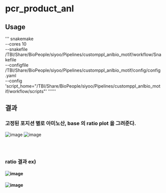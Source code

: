 # pcr_product_anl



## Usage

'''
snakemake \
    --cores 10 \
    --snakefile /TBI/Share/BioPeople/siyoo/Pipelines/customppl_anlbio_motif/workflow/Snakefile \
    --configfile /TBI/Share/BioPeople/siyoo/Pipelines/customppl_anlbio_motif/config/config.yaml \
    --config 'script_home="/TBI/Share/BioPeople/siyoo/Pipelines/customppl_anlbio_motif/workflow/scripts"'
''''''

## 결과
### 고정된 포지션 별로 아미노산, base 의 ratio plot 을 그려준다.
![image](https://user-images.githubusercontent.com/62974484/195232499-27235f15-143b-48cf-ace4-522f13fb26fc.png)
![image](https://user-images.githubusercontent.com/62974484/195232578-c2fa2aba-e8ce-481f-b72b-1f34bb284e93.png)
### <br/>
### ratio 결과 ex)
#### ![image](https://user-images.githubusercontent.com/62974484/195232653-8da3f84c-dd4e-4df3-8168-c8ac7dc076e6.png)
#### ![image](https://user-images.githubusercontent.com/62974484/195232768-98df66e3-4882-4b63-bb67-d42fedf5f1fc.png)
